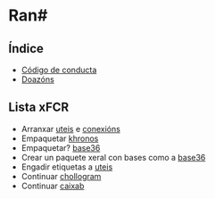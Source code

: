 # Ran#

## Índice

- [Código de conducta](codigo_conducta.md)
- [Doazóns](doazons.md)

## Lista xFCR
- Arranxar [uteis](https://github.com/Ran-n/uteis) e [conexións](https://github.com/Ran-n/conexions)
- Empaquetar [khronos](https://github.com/Ran-n/khronos)
- Empaquetar? [base36](https://github.com/Ran-n/base36)
- Crear un paquete xeral con bases como a [base36](https://github.com/Ran-n/base36)
- Engadir etiquetas a [uteis](https://github.com/Ran-n/uteis)
- Continuar [chollogram](https://github.com/Ran-n/chollogram)
- Continuar [caixab](https://github.com/Ran-n/caixab)
